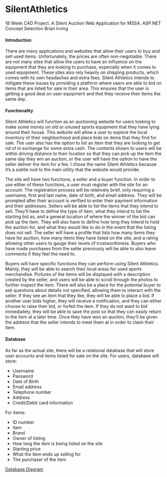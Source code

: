 ﻿# SilentAthletics
18 Week CAD Project. A Silent Auction Web Application for MSSA. ASP.NET
Concept Selection
Brian Irving


#### Introduction

There are many applications and websites that allow their users to buy and sell used items. Unfortunately, the prices are often non-negotiable. There are not many sites that allow the users to have an influence on the equipment that they are looking to purchase, especially when it comes to used equipment. These sites also rely heavily on shipping products, which comes with its own headaches and extra fees. Silent Athletics intends to mitigate these issues by providing a platform where users are able to bid on items that are listed for sale in their area. This ensures that the user is getting a good deal on user equipment and that they receive their items the same day.  	

#### Functionality

Silent Athletics will function as an auctioning website for users looking to make some money on old or unused sports equipment that they have lying around their house. This website will allow a user to explore the local inventory of their neighborhood and place bids on items that they find for sale. The user also has the option to list an item that they are looking to get rid of in exchange for some extra cash. The contents shown to users will be within driving distance to their location so that they can pick up the item the same day they win an auction, or the user will have the option to have the seller deliver the item for a fee. I chose the name Silent Athletics because it’s a subtle nod to the main utility that the website would provide. 

The site will have two functions, a seller and a buyer function. In order to use either of these functions, a user must register with the site for an account. The registration process will be relatively brief, only requiring a username, first and last name, date of birth, and email address. They will be prompted after their account is verified to enter their payment information and their addresses. Sellers will be able to list the items that they intend to sell. They’ll have to define the type of item, what they intend to list the starting bid as, and a general location of where the winner of the bid can pick up the item. They will also have to define how long they intend to hold the auction for, and what they would like to do in the event that the listing does not sell. The seller will have a profile that lists how many items they have for auction, how many items they have listed on the site, and a rating allowing other users to gauge their levels of trustworthiness. Buyers who have made purchases from the seller previously will be able to also leave comments if they feel the need to. 

Buyers will have specific functions they can perform using Silent Athletics. Mainly, they will be able to search their local areas for used sports merchandise. Pictures of the items will be displayed with a description created by the seller, and users will be able to scroll through the photos to further inspect the item. There will also be a place for the potential buyer to ask questions about details not specified, allowing them to interact with the seller. If they see an item that they like, they will be able to place a bid. If another user bids higher, they will receive a notification, and they can either choose to raise their bid, or forfeit the item. If they do not want to bid immediately, they will be able to save the post so that they can easily return to the item at a later time. Once they have won an auction, they’ll be given the address that the seller intends to meet them at in order to claim their item. 
	
#### Database

As far as the actual site, there will be a relational database that will store user accounts and items listed for sale on the site.
For users, database will store:
*	Username
*	Password
*	Date of Birth
*	Email address
*	Telephone number
*	Address 
*	Credit/Debit card information


For items:
*	ID number
*	Item
*	Brand
*	Owner of listing 
*	How long the item is being listed on the site
*	Starting price
*	What the item ends up selling for 
*	The purchaser of the item 

[Database Diagram](Silent%Athletics%Database%Diagram.pdf) 
